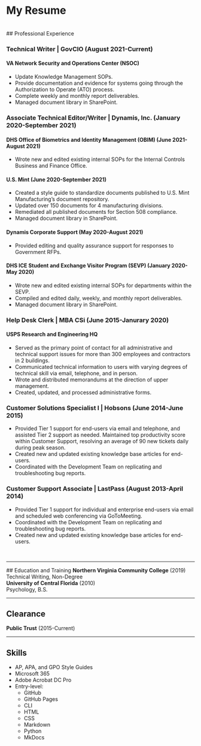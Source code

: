 # My Resume
<br>
## Professional Experience

### <strong>Technical Writer | GovCIO (August 2021-Current)</strong>
#### VA Network Security and Operations Center (NSOC)
* Update Knowledge Management SOPs.
* Provide documentation and evidence for systems going through the Authorization to Operate (ATO) process.
* Complete weekly and monthly report deliverables.
* Managed document library in SharePoint.

### <strong>Associate Technical Editor/Writer | Dynamis, Inc. (January 2020-September 2021)</strong>
#### DHS Office of Biometrics and Identity Management (OBIM) (June 2021-August 2021)
* Wrote new and edited existing internal SOPs for the Internal Controls Business and Finance Office.

#### U.S. Mint (June 2020-September 2021)
* Created a style guide to standardize documents published to U.S. Mint Manufacturing’s document repository.
* Updated over 150 documents for 4 manufacturing divisions.
* Remediated all published documents for Section 508 compliance.
* Managed document library in SharePoint.

#### Dynamis Corporate Support (May 2020-August 2021)
* Provided editing and quality assurance support for responses to Government RFPs.

#### DHS ICE Student and Exchange Visitor Program (SEVP) (January 2020-May 2020)
* Wrote new and edited existing internal SOPs for departments within the SEVP.
* Compiled and edited daily, weekly, and monthly report deliverables.
* Managed document library in SharePoint.

### <strong>Help Desk Clerk | MBA CSi (June 2015-Janurary 2020)</strong>
#### USPS Research and Engineering HQ
* Served as the primary point of contact for all administrative and technical support issues for more than 300 employees and contractors in 2 buildings.
* Communicated technical information to users with varying degrees of technical skill via email, telephone, and in person.
* Wrote and distributed memorandums at the direction of upper management.
* Created, updated, and processed administrative forms.

### <strong>Customer Solutions Specialist I | Hobsons (June 2014-June 2015)</strong>
* Provided Tier 1 support for end-users via email and telephone, and assisted Tier 2 support as needed. Maintained top productivity score within Customer Support, resolving an average of 90 new tickets daily during peak season. 
* Created new and updated existing knowledge base articles for end-users.
* Coordinated with the Development Team on replicating and troubleshooting bug reports.

### <strong>Customer Support Associate | LastPass (August 2013-April 2014)</strong>
* Provided Tier 1 support for individual and enterprise end-users via email and scheduled web conferencing via GoToMeeting.
* Coordinated with the Development Team on replicating and troubleshooting bug reports.
* Created new and updated existing knowledge base articles for end-users.
<br>
<hr />
## Education and Training
<strong>Northern Virginia Community College</strong> (2019)<br>
Technical Writing, Non-Degree
<br>
<strong>University of Central Florida</strong> (2010)<br>
Psychology, B.S.
<br><hr />

## Clearance
<strong>Public Trust</strong> (2015-Current)
<br><hr />

## Skills
* AP, APA, and GPO Style Guides
* Microsoft 365
* Adobe Acrobat DC Pro
* Entry-level:
    * GitHub
    * GitHub Pages
    * CLI
    * HTML
    * CSS
    * Markdown
    * Python
    * MkDocs